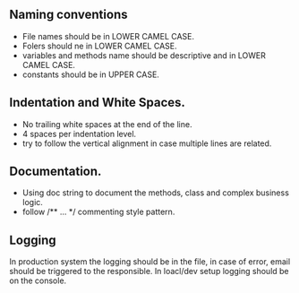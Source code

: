 ## Naming conventions

- File names should be in LOWER CAMEL CASE.
- Folers should ne in LOWER CAMEL CASE.
- variables  and methods name should be descriptive and in LOWER CAMEL CASE.
- constants should be in UPPER CASE.

## Indentation and White Spaces.

- No trailing white spaces at the end of the line.
- 4 spaces per indentation level.
- try to follow the vertical alignment in case multiple lines are related.

## Documentation.

- Using doc string to document the methods, class and complex business logic.
- follow /** ... */ commenting style pattern.

## Logging

In production system the logging should be in the file, in case of error, email should be triggered to the responsible.
In loacl/dev setup logging should be on the console.